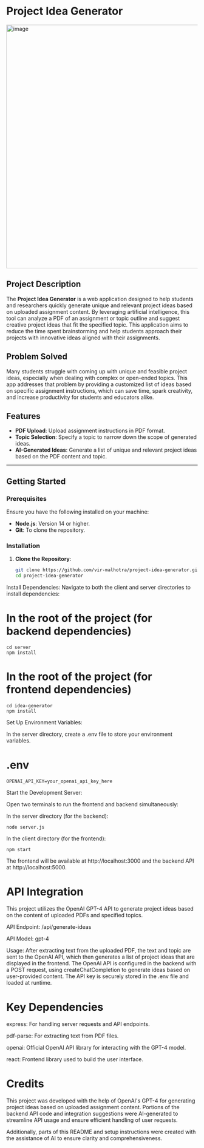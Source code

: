 # Project Idea Generator
<img width="642" alt="image" src="https://github.com/user-attachments/assets/fdcfffb4-5bb3-4d46-b016-aee98bf7776e">


## Project Description

The **Project Idea Generator** is a web application designed to help students and researchers quickly generate unique and relevant project ideas based on uploaded assignment content. By leveraging artificial intelligence, this tool can analyze a PDF of an assignment or topic outline and suggest creative project ideas that fit the specified topic. This application aims to reduce the time spent brainstorming and help students approach their projects with innovative ideas aligned with their assignments.

## Problem Solved

Many students struggle with coming up with unique and feasible project ideas, especially when dealing with complex or open-ended topics. This app addresses that problem by providing a customized list of ideas based on specific assignment instructions, which can save time, spark creativity, and increase productivity for students and educators alike.

## Features

- **PDF Upload**: Upload assignment instructions in PDF format.
- **Topic Selection**: Specify a topic to narrow down the scope of generated ideas.
- **AI-Generated Ideas**: Generate a list of unique and relevant project ideas based on the PDF content and topic.

---

## Getting Started

### Prerequisites

Ensure you have the following installed on your machine:

- **Node.js**: Version 14 or higher.
- **Git**: To clone the repository.

### Installation

1. **Clone the Repository**:
   ```bash
   git clone https://github.com/vir-malhotra/project-idea-generator.git
   cd project-idea-generator
   ```
Install Dependencies: Navigate to both the client and server directories to install dependencies:

# In the root of the project (for backend dependencies)
```
cd server
npm install
```
# In the root of the project (for frontend dependencies)
```
cd idea-generator
npm install
```
Set Up Environment Variables:

In the server directory, create a .env file to store your environment variables.

# .env
```
OPENAI_API_KEY=your_openai_api_key_here
```
Start the Development Server:

Open two terminals to run the frontend and backend simultaneously:

In the server directory (for the backend):

```
node server.js
```
In the client directory (for the frontend):

```
npm start
```
The frontend will be available at http://localhost:3000 and the backend API at http://localhost:5000.

# API Integration
This project utilizes the OpenAI GPT-4 API to generate project ideas based on the content of uploaded PDFs and specified topics.

API Endpoint: /api/generate-ideas

API Model: gpt-4

Usage: After extracting text from the uploaded PDF, the text and topic are sent to the OpenAI API, which then generates a list of project ideas that are displayed in the frontend.
The OpenAI API is configured in the backend with a POST request, using createChatCompletion to generate ideas based on user-provided content. The API key is securely stored in the .env file and loaded at runtime.

# Key Dependencies

express: For handling server requests and API endpoints.

pdf-parse: For extracting text from PDF files.

openai: Official OpenAI API library for interacting with the GPT-4 model.

react: Frontend library used to build the user interface.

# Credits
This project was developed with the help of OpenAI's GPT-4 for generating project ideas based on uploaded assignment content. Portions of the backend API code and integration suggestions were AI-generated to streamline API usage and ensure efficient handling of user requests.

Additionally, parts of this README and setup instructions were created with the assistance of AI to ensure clarity and comprehensiveness.
